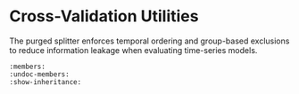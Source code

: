 # Cross-Validation Utilities

The purged splitter enforces temporal ordering and group-based exclusions to
reduce information leakage when evaluating time-series models.

```{autoclass} analysis.purged_cv.PurgedTimeSeriesSplit
:members:
:undoc-members:
:show-inheritance:
```
